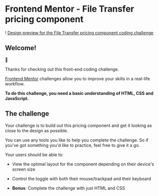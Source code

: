 ﻿# Frontend Mentor - File Transfer pricing component

!
[Design preview for the File Transfer pricing component coding challenge](./design/desktop-preview.jpg)



## Welcome! 
👋

Thanks for checking out this front-end coding challenge.

[Frontend Mentor](https://www.frontendmentor.io) challenges allow you to improve your skills in a real-life workflow.



**To do this challenge, you need a basic understanding of HTML, CSS and JavaScript.**



## The challenge



Your challenge is to build out this pricing component and get it looking as close to the design as possible.

You can use any tools you like to help you complete the challenge. So if you've got something you'd like to practice, feel free to give it a go.


Your users should be able to:


- View the optimal layout for the component depending on their device's screen size

- Control the toggle with both their mouse/trackpad and their keyboard

- **Bonus**: Complete the challenge with just HTML and CSS

